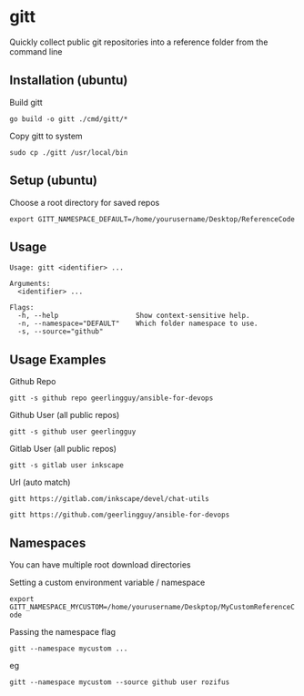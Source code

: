 # gitt
Quickly collect public git repositories into a reference folder from the command line

## Installation (ubuntu)
Build gitt

`go build -o gitt ./cmd/gitt/*`

Copy gitt to system

`sudo cp ./gitt /usr/local/bin`

## Setup (ubuntu)
Choose a root directory for saved repos

`export GITT_NAMESPACE_DEFAULT=/home/yourusername/Desktop/ReferenceCode`

## Usage

```
Usage: gitt <identifier> ...

Arguments:
  <identifier> ...

Flags:
  -h, --help                   Show context-sensitive help.
  -n, --namespace="DEFAULT"    Which folder namespace to use.
  -s, --source="github"
```

## Usage Examples

Github Repo

`gitt -s github repo geerlingguy/ansible-for-devops`

Github User (all public repos)

`gitt -s github user geerlingguy`

Gitlab User (all public repos)

`gitt -s gitlab user inkscape`

Url (auto match)

`gitt https://gitlab.com/inkscape/devel/chat-utils`

`gitt https://github.com/geerlingguy/ansible-for-devops`

## Namespaces

You can have multiple root download directories

Setting a custom environment variable / namespace

`export GITT_NAMESPACE_MYCUSTOM=/home/yourusername/Deskptop/MyCustomReferenceCode`

Passing the namespace flag

`gitt --namespace mycustom ...`

eg

`gitt --namespace mycustom --source github user rozifus`

